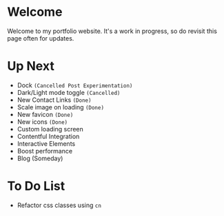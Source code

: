# Welcome
Welcome to my portfolio website. It's a work in progress, so do revisit this page often for updates.


# Up Next
- Dock `(Cancelled Post Experimentation)`
- Dark/Light mode toggle `(Cancelled)`
- New Contact Links `(Done)`
- Scale image on loading `(Done)`
- New favicon `(Done)`
- New icons `(Done)`
- Custom loading screen
- Contentful Integration
- Interactive Elements 
- Boost performance
- Blog (Someday)

# To Do List
- Refactor css classes using `cn`
